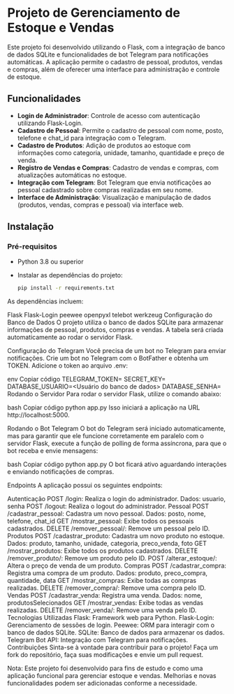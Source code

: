 # Projeto de Gerenciamento de Estoque e Vendas

Este projeto foi desenvolvido utilizando o Flask, com a integração de banco de dados SQLite e funcionalidades de bot Telegram para notificações automáticas. A aplicação permite o cadastro de pessoal, produtos, vendas e compras, além de oferecer uma interface para administração e controle de estoque.

## Funcionalidades

- **Login de Administrador**: Controle de acesso com autenticação utilizando Flask-Login.
- **Cadastro de Pessoal**: Permite o cadastro de pessoal com nome, posto, telefone e chat_id para integração com o Telegram.
- **Cadastro de Produtos**: Adição de produtos ao estoque com informações como categoria, unidade, tamanho, quantidade e preço de venda.
- **Registro de Vendas e Compras**: Cadastro de vendas e compras, com atualizações automáticas no estoque.
- **Integração com Telegram**: Bot Telegram que envia notificações ao pessoal cadastrado sobre compras realizadas em seu nome.
- **Interface de Administração**: Visualização e manipulação de dados (produtos, vendas, compras e pessoal) via interface web.

## Instalação

### Pré-requisitos

- Python 3.8 ou superior
- Instalar as dependências do projeto:
  
  ```bash
  pip install -r requirements.txt
As dependências incluem:

Flask
Flask-Login
peewee
openpyxl
telebot
werkzeug
Configuração do Banco de Dados
O projeto utiliza o banco de dados SQLite para armazenar informações de pessoal, produtos, compras e vendas. A tabela será criada automaticamente ao rodar o servidor Flask.

Configuração do Telegram
Você precisa de um bot no Telegram para enviar notificações. Crie um bot no Telegram com o BotFather e obtenha um TOKEN. Adicione o token ao arquivo .env:

env
Copiar código
TELEGRAM_TOKEN=<Seu Token do Bot Telegram>
SECRET_KEY=<Sua chave secreta do Flask>
DATABASE_USUARIO=<Usuário do banco de dados>
DATABASE_SENHA=<Senha do banco de dados>
Rodando o Servidor
Para rodar o servidor Flask, utilize o comando abaixo:

bash
Copiar código
python app.py
Isso iniciará a aplicação na URL http://localhost:5000.

Rodando o Bot Telegram
O bot do Telegram será iniciado automaticamente, mas para garantir que ele funcione corretamente em paralelo com o servidor Flask, execute a função de polling de forma assíncrona, para que o bot receba e envie mensagens:

bash
Copiar código
python app.py
O bot ficará ativo aguardando interações e enviando notificações de compras.

Endpoints
A aplicação possui os seguintes endpoints:

Autenticação
POST /login: Realiza o login do administrador.
Dados: usuario, senha
POST /logout: Realiza o logout do administrador.
Pessoal
POST /cadastrar_pessoal: Cadastra um novo pessoal.
Dados: posto, nome, telefone, chat_id
GET /mostrar_pessoal: Exibe todos os pessoais cadastrados.
DELETE /remover_pessoal/<id>: Remove um pessoal pelo ID.
Produtos
POST /cadastrar_produto: Cadastra um novo produto no estoque.
Dados: produto, tamanho, unidade, categoria, preco_venda, foto
GET /mostrar_produtos: Exibe todos os produtos cadastrados.
DELETE /remover_produto/<id>: Remove um produto pelo ID.
POST /alterar_estoque/<id>: Altera o preço de venda de um produto.
Compras
POST /cadastrar_compra: Registra uma compra de um produto.
Dados: produto, preco_compra, quantidade, data
GET /mostrar_compras: Exibe todas as compras realizadas.
DELETE /remover_compra/<id>: Remove uma compra pelo ID.
Vendas
POST /cadastrar_venda: Registra uma venda.
Dados: nome, produtosSelecionados
GET /mostrar_vendas: Exibe todas as vendas realizadas.
DELETE /remover_venda/<id>: Remove uma venda pelo ID.
Tecnologias Utilizadas
Flask: Framework web para Python.
Flask-Login: Gerenciamento de sessões de login.
Peewee: ORM para interagir com o banco de dados SQLite.
SQLite: Banco de dados para armazenar os dados.
Telegram Bot API: Integração com Telegram para notificações.
Contribuições
Sinta-se à vontade para contribuir para o projeto! Faça um fork do repositório, faça suas modificações e envie um pull request.

Nota: Este projeto foi desenvolvido para fins de estudo e como uma aplicação funcional para gerenciar estoque e vendas. Melhorias e novas funcionalidades podem ser adicionadas conforme a necessidade.
